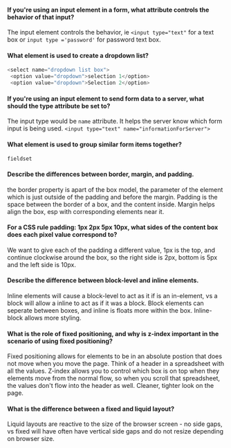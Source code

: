 #### If you're using an input element in a form, what attribute controls the behavior of that input?
The input element controls the behavior, ie `<input type="text"` for a text box or `input type ='password'` for password text box.

#### What element is used to create a dropdown list?
````javascript
<select name="dropdown list box">
 <option value="dropdown">selection 1</option>
 <option value="dropdown">Selection 2</option>
````

#### If you're using an input element to send form data to a server, what should the type attribute be set to?
The input type would be `name` attribute. It helps the server know which form input is being used.
`<input type="text" name="informationForServer">`  

#### What element is used to group similar form items together?
`fieldset`

#### Describe the differences between border, margin, and padding.
the border property is apart of the box model, the parameter of the element which is just outside of the padding and before the margin.  Padding is the space between the border of a box, and the content inside. Margin helps align the box, esp with corresponding elements near it.


#### For a CSS rule padding: 1px 2px 5px 10px, what sides of the content box does each pixel value correspond to?
We want to give each of the padding a different value, 1px is the top, and continue clockwise around the box, so the right side is 2px, bottom is 5px and the left side is 10px.

#### Describe the difference between block-level and inline elements.
Inline elements will cause a block-level to act as it if is an in-element, vs a block will allow a inline to act as if it was a block.  Block elements can seperate between boxes, and inline is floats more within the box. Inline-block allows more styling.

#### What is the role of fixed positioning, and why is z-index important in the scenario of using fixed positioning?
Fixed positioning allows for elements to be in an absolute postion that does not move when you move the page. Think of a header in a spreadsheet with all the values.  Z-index allows you to control which box is on top when they elements move from the normal flow, so when you scroll that spreadsheet, the values don't flow into the header as well.  Cleaner, tighter look on the page.  

#### What is the difference between a fixed and liquid layout?
Liquid layouts are reactive to the size of the browser screen - no side gaps, vs fixed will have often have vertical side gaps and do not resize depending on browser size.
